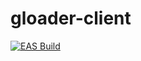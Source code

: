 # gloader-client
[![EAS Build](https://github.com/kevinpaulJose/gloader-client/actions/workflows/eas-build.yaml/badge.svg?branch=main)](https://github.com/kevinpaulJose/gloader-client/actions/workflows/eas-build.yaml)
